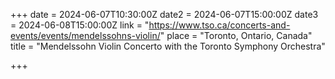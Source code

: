 +++
date = 2024-06-07T10:30:00Z
date2 = 2024-06-07T15:00:00Z
date3 = 2024-06-08T15:00:00Z
link = "https://www.tso.ca/concerts-and-events/events/mendelssohns-violin/"
place = "Toronto, Ontario, Canada"
title = "Mendelssohn Violin Concerto with the Toronto Symphony Orchestra"

+++
